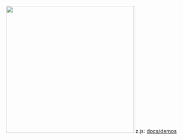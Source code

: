 <img src="https://mntn-dev.github.io/z.js/z.js.png" height="350" width="350"/>
z.js: <a href="https://mntn-dev.github.io/z.js/">docs/demos</a>
